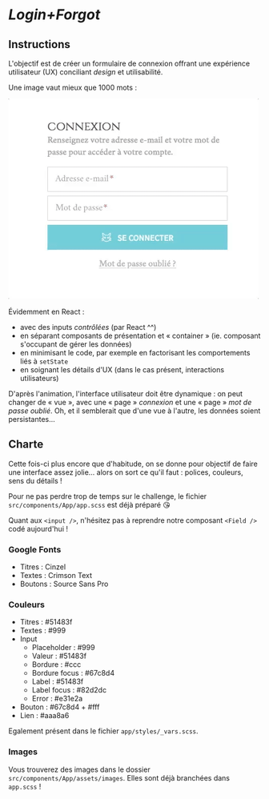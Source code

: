 # _Login+Forgot_

## Instructions

L'objectif est de créer un formulaire de connexion offrant une expérience utilisateur (UX) conciliant *design* et utilisabilité.

Une image vaut mieux que 1000 mots :

![resultat](resultat.gif)

Évidemment en React :

- avec des inputs *contrôlées* (par React ^^)
- en séparant composants de présentation et « container » (ie. composant s'occupant de gérer les données)
- en minimisant le code, par exemple en factorisant les comportements liés à `setState`
- en soignant les détails d'UX (dans le cas présent, interactions utilisateurs)

D'après l'animation, l'interface utilisateur doit être dynamique : on peut changer de « vue », avec une « page » *connexion* et une « page » *mot de passe oublié*. Oh, et il semblerait que d'une vue à l'autre, les données soient persistantes…

## Charte

Cette fois-ci plus encore que d'habitude, on se donne pour objectif de faire une interface assez jolie… alors on sort ce qu'il faut : polices, couleurs, sens du détails !

Pour ne pas perdre trop de temps sur le challenge, le fichier `src/components/App/app.scss` est déjà préparé :kissing_heart:

Quant aux `<input />`, n'hésitez pas à reprendre notre composant `<Field />` codé aujourd'hui !

### Google Fonts

* Titres : Cinzel
* Textes : Crimson Text
* Boutons : Source Sans Pro

### Couleurs

* Titres : #51483f
* Textes : #999
* Input
  + Placeholder : #999
  + Valeur : #51483f
  + Bordure : #ccc
  + Bordure focus : #67c8d4
  + Label : #51483f
  + Label focus : #82d2dc
  + Error : #e31e2a
* Bouton : #67c8d4 + #fff
* Lien : #aaa8a6

Egalement présent dans le fichier `app/styles/_vars.scss`.

### Images

Vous trouverez des images dans le dossier `src/components/App/assets/images`. Elles sont déjà branchées dans `app.scss` !
